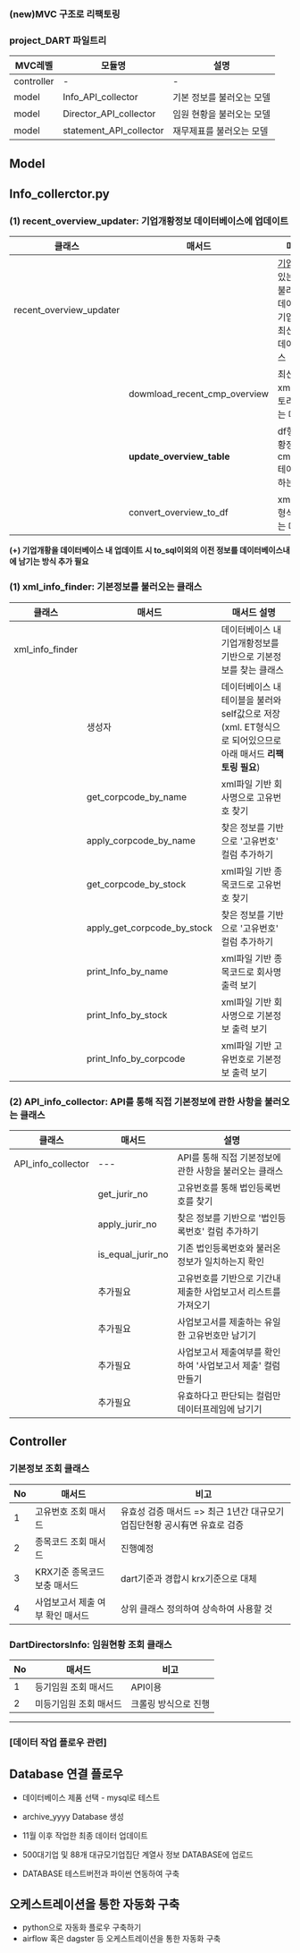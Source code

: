 ### (new)MVC 구조로 리팩토링
### project_DART 파일트리
|MVC레벨|모듈명|설명|
|------|---|---|
|controller|-|-|
|model|Info_API_collector|기본 정보를 불러오는 모델|
|model|Director_API_collector|임원 현황을 불러오는 모델|
|model|statement_API_collector|재무제표를 불러오는 모델|

## Model
## Info_collerctor.py

### (1) recent_overview_updater: 기업개황정보 데이터베이스에 업데이트

|클래스|매서드|매서드 설명|
|------|---|---|
|recent_overview_updater||[기업개황](https://opendart.fss.or.kr/guide/detail.do?apiGrpCd=DS001&apiId=2019002) 내에 있는 기본정보를 불러와 저장하고 데이터베이스 내 기업개황 정보를 최신데이터로 업데이트하는 클래스 |
||dowmload_recent_cmp_overview|최신 기업개황 xml 파일을 디렉토리 내 저장하는 매서드|
||__update_overview_table__|df형식의 기업개황정보를 cmp_overview 테이블에 insert 하는 매서드|
||convert_overview_to_df|xml 파일을 df 형식으로 변환하는 매서드|

**(+) 기업개황을 데이터베이스 내 업데이트 시 to_sql이외의 이전 정보를 데이터베이스내에 남기는 방식 추가 필요**


### (1) xml_info_finder: 기본정보를 불러오는 클래스

|클래스|매서드|매서드 설명|
|------|---|---|
|xml_info_finder||데이터베이스 내 기업개황정보를 기반으로 기본정보를 찾는 클래스|
||생성자|데이터베이스 내 테이블을 불러와 self값으로 저장(xml. ET형식으로 되어있으므로 아래 매서드 **리팩토링 필요**)|
||get_corpcode_by_name|xml파일 기반 회사명으로 고유번호 찾기|
||apply_corpcode_by_name|찾은 정보를 기반으로 '고유번호' 컬럼 추가하기|
||get_corpcode_by_stock|xml파일 기반 종목코드로 고유번호 찾기|
||apply_get_corpcode_by_stock|찾은 정보를 기반으로 '고유번호' 컬럼 추가하기|
||print_Info_by_name|xml파일 기반 종목코드로 회사명 출력 보기|
||print_Info_by_stock|xml파일 기반 회사명으로 기본정보 출력 보기|
||print_Info_by_corpcode|xml파일 기반 고유번호로 기본정보 출력 보기|

### (2) API_info_collector: API를 통해 직접 기본정보에 관한 사항을 불러오는 클래스
|클래스|매서드|설명|
|------|---|---|
|API_info_collector|---|API를 통해 직접 기본정보에 관한 사항을 불러오는 클래스|
||get_jurir_no|고유번호를 통해 법인등록번호를 찾기|
||apply_jurir_no|찾은 정보를 기반으로 '법인등록번호' 컬럼 추가하기|
||is_equal_jurir_no|기존 법인등록번호와 불러온 정보가 일치하는지 확인|
||추가필요|고유번호를 기반으로 기간내 제출한 사업보고서 리스트를 가져오기|
||추가필요|사업보고서를 제출하는 유일한 고유번호만 남기기|
||추가필요|사업보고서 제출여부를 확인하여 '사업보고서 제출' 컬럼 만들기|
||추가필요|유효하다고 판단되는 컬럼만 데이터프레임에 남기기|



## Controller
### 기본정보 조회 클래스
|No|매서드|비고|
|------|---|---|
|1|고유번호 조회 매서드|유효성 검증 매서드 => 최근 1년간 대규모기업집단현황 공시有면 유효로 검증|
|2|종목코드 조회 매서드|진행예정|
|3|KRX기준 종목코드 보충 매서드|dart기준과 경합시 krx기준으로 대체|
|4|사업보고서 제출 여부 확인 매서드|상위 클래스 정의하여 상속하여 사용할 것|


### DartDirectorsInfo: 임원현황 조회 클래스
|No|매서드|비고|
|------|---|---|
|1|등기임원 조회 매서드|API이용|
|2|미등기임원 조회 매서드|크롤링 방식으로 진행|




-----------------------------------------------------
### [데이터 작업 플로우 관련]
## Database 연결 플로우
* 데이터베이스 제품 선택 - mysql로 테스트
* archive_yyyy Database 생성
* 11월 이후 작업한 최종 데이터 업데이트

* 500대기업 및 88개 대규모기업집단 계열사 정보 DATABASE에 업로드
* DATABASE 테스트버전과 파이썬 연동하여 구축

## 오케스트레이션을 통한 자동화 구축
* python으로 자동화 플로우 구축하기
* airflow 혹은 dagster 등 오케스트레이션을 통한 자동화 구축
  


